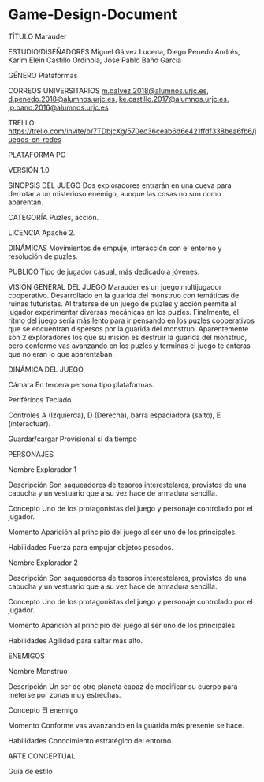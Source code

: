 # Game-Design-Document

TÍTULO
Marauder

ESTUDIO/DISEÑADORES
Miguel Gálvez Lucena, Diego Penedo Andrés, Karim Elein Castillo Ordinola, Jose Pablo Baño García

GÉNERO
Plataformas

CORREOS UNIVERSITARIOS
m.galvez.2018@alumnos.urjc.es,
d.penedo.2018@alumnos.urjc.es,
ke.castillo.2017@alumnos.urjc.es,
jp.bano.2016@alumnos.urjc.es

TRELLO
https://trello.com/invite/b/7TDbjcXg/570ec36ceab6d6e421ffdf338bea6fb6/juegos-en-redes 

PLATAFORMA
PC

VERSIÓN
1.0

SINOPSIS DEL JUEGO
Dos exploradores entrarán en una cueva para derrotar a un misterioso enemigo, aunque las cosas no son como aparentan.

CATEGORÍA
Puzles, acción.

LICENCIA
Apache 2.

DINÁMICAS
Movimientos de empuje, interacción con el entorno y resolución de puzles.

PÚBLICO
Tipo de jugador casual, más dedicado a jóvenes.

VISIÓN GENERAL DEL JUEGO
Marauder es un juego multijugador cooperativo. Desarrollado en la guarida del monstruo con temáticas de ruinas futuristas. Al tratarse de un juego de puzles y acción permite al jugador experimentar diversas mecánicas en los puzles. Finalmente, el ritmo del juego sería más lento para ir pensando en los puzles cooperativos que se encuentran dispersos por la guarida del monstruo. Aparentemente son 2 exploradores los que su misión es destruir la guarida del monstruo, pero conforme vas avanzando en los puzles y terminas el juego te enteras que no eran lo que aparentaban.

DINÁMICA DEL JUEGO

Cámara
En tercera persona tipo plataformas.

Periféricos
Teclado

Controles
A (Izquierda), D (Derecha), barra espaciadora (salto), E (interactuar).

Guardar/cargar
Provisional si da tiempo

PERSONAJES

Nombre
Explorador 1

Descripción
Son saqueadores de tesoros interestelares, provistos de una capucha y un vestuario que a su vez hace de armadura sencilla.

Concepto
Uno de los protagonistas del juego y personaje controlado por el jugador. 

Momento
Aparición al principio del juego al ser uno de los principales.

Habilidades
Fuerza para empujar objetos pesados.


Nombre
Explorador 2

Descripción
Son saqueadores de tesoros interestelares, provistos de una capucha y un vestuario que a su vez hace de armadura sencilla.

Concepto
Uno de los protagonistas del juego y personaje controlado por el jugador.

Momento
Aparición al principio del juego al ser uno de los principales.

Habilidades
Agilidad para saltar más alto.


ENEMIGOS


Nombre
Monstruo

Descripción
Un ser de otro planeta capaz de modificar su cuerpo para meterse por zonas muy estrechas.

Concepto
El enemigo

Momento
Conforme vas avanzando en la guarida más presente se hace.

Habilidades
Conocimiento estratégico del entorno.

ARTE CONCEPTUAL

Guía de estilo



